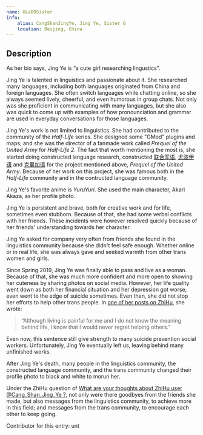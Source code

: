 ```yaml
---
name: GLaDOSister
info:
    alias: CangShanJingYe, Jing Ye, Sister G
    location: Beijing, China
---
```


## Description

As her bio says, Jing Ye is “a cute girl researching lingustics”.

Jing Ye is talented in linguistics and passionate about it.
She researched many languages, including both languages originated from China and foreign languages.
She often switch languages while chatting online, so she always seemed lively, cheerful, and even humorous in group chats.
Not only was she proficient in communicating with many languages,
but she also was quick to come up with examples of how pronounciation and grammar are used in everyday conversations for those languages.

Jing Ye's work is not limited to linguistics.
She had contributed to the community of the *Half-Life* series.
She designed some "GMod" plugins and maps; and she was the director of a fanmade work called *Prequel of the United Army* for *Half-Life 2*.
The fact that worth mentioning the most is, she started doing constructed language research,
constructed [联合军语](https://yuyan.fandom.com/zh/wiki/联合军语), [尤波伊语](https://yuyan.fandom.com/zh/wiki/尤波伊语) and [克里加语](https://yuyan.fandom.com/zh/wiki/克里加语) for the project mentioned above, *Prequel of the United Army*.
Because of her work on this project, she was famous both in the *Half-Life* community and in the contructed language community.

Jing Ye's favorite anime is *YuruYuri*.
She used the main character, Akari Akaza, as her profile photo.

Jing Ye is persistent and brave, both for creative work and for life, sometimes even stubborn.
Because of that, she had some verbal conflicts with her friends.
These incidents were however resolved quickly because of her friends' understanding towards her character.

Jing Ye asked for company very often from friends she found in the linguistics community because she didn't feel safe enough.
Whether online or in real life, she was always gave and seeked warmth from other trans women and girls.

Since Spring 2019, Jing Ye was finally able to pass and live as a woman.
Because of that, she was much more confident and more open to showing her cuteness by sharing photos on social media.
However, her life quality went down as both her financial situation and her depression got worse, even went to the edge of suicide sometimes.
Even then, she did not stop her efforts to help other trans people.
In [one of her posts on ZhiHu](https://www.zhihu.com/pin/1091048372731047936), she wrote:

> “Although living is painful for me and I do not know the meaning behind life, I know that I would never regret helping others.”

Even now, this sentence still give strength to many suicide prevention social workers.
Unfortunately, Jing Ye eventually left us, leaving behind many unfinished works.

After Jing Ye's death, many people in the linguistics community, the constructed language community, and the trans community changed their profile photo to black and white to morun her.

Under the ZhiHu question of [What are your thoughts about ZhiHu user @Cang_Shan_Jing_Ye ?](https://www.zhihu.com/question/307482232),
not only were there goodbyes from the friends she made,
but also messages from the linguistics community, to achieve more in this field;
and messages from the trans community, to encourage each other to keep going.

Contributor for this entry: unt
